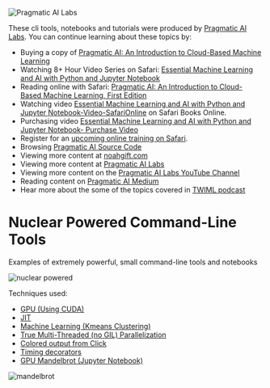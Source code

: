 ![Pragmatic AI Labs](https://paiml.com/images/logo_with_slogan_white_background.png)

These cli tools, notebooks and tutorials were produced by [Pragmatic AI Labs](https://paiml.com/).  You can continue learning about these topics by:

*   Buying a copy of [Pragmatic AI: An Introduction to Cloud-Based Machine Learning](http://www.informit.com/store/pragmatic-ai-an-introduction-to-cloud-based-machine-9780134863863)
*   Watching 8+ Hour Video Series on Safari: [Essential Machine Learning and AI with Python and Jupyter Notebook](https://www.safaribooksonline.com/videos/essential-machine-learning/9780135261118)
*   Reading online with Safari:  [Pragmatic AI: An Introduction to Cloud-Based Machine Learning, First Edition](https://www.safaribooksonline.com/library/view/pragmatic-ai-an/9780134863924/)
*  Watching video [Essential Machine Learning and AI with Python and Jupyter Notebook-Video-SafariOnline](https://www.safaribooksonline.com/videos/essential-machine-learning/9780135261118) on Safari Books Online.
* Purchasing video [Essential Machine Learning and AI with Python and Jupyter Notebook- Purchase Video](http://www.informit.com/store/essential-machine-learning-and-ai-with-python-and-jupyter-9780135261095)
*   Register for an [upcoming online training on Safari](https://www.safaribooksonline.com/search/?query=noah%20gift).
*   Browsing [Pragmatic AI Source Code](https://github.com/noahgift/pragmaticai)
*   Viewing more content at [noahgift.com](https://noahgift.com/)
*   Viewing more content at [Pragmatic AI Labs](https://paiml.com/)
*   Viewing more content on the [Pragmatic AI Labs YouTube Channel](https://www.youtube.com/channel/UCNDfiL0D1LUeKWAkRE1xO5Q)
*   Reading content on [Pragmatic AI Medium](https://medium.com/pragmatic-ai-labs)
*   Hear more about the some of the topics covered in [TWIML podcast](https://twimlai.com/twiml-talk-158-growth-hacking-sports-w-machine-learning-with-noah-gift/)

# Nuclear Powered Command-Line Tools

Examples of extremely powerful, small command-line tools and notebooks

![nuclear powered](https://user-images.githubusercontent.com/58792/47737559-6c658900-dc2e-11e8-85fc-56ad0c9bf2d6.jpg)

Techniques used:

* [GPU (Using CUDA)](https://github.com/noahgift/nuclear_powered_command_line_tools/blob/master/nuclearcli.py#L136)
* [JIT](https://github.com/noahgift/nuclear_powered_command_line_tools/blob/master/nuclearcli.py#L159)
* [Machine Learning (Kmeans Clustering)](https://github.com/noahgift/nuclear_powered_command_line_tools/blob/master/nuclearcli.py#L170)
* [True Multi-Threaded (no GIL) Parallelization](https://github.com/noahgift/nuclear_powered_command_line_tools/blob/master/nuclearcli.py#L123)
* [Colored output from Click](https://github.com/noahgift/nuclear_powered_command_line_tools/blob/master/nuclearcli.py#L164)
* [Timing decorators](https://github.com/noahgift/nuclear_powered_command_line_tools/blob/master/nuclearcli.py#L29)
* [GPU Mandelbrot (Jupyter Notebook)](https://github.com/noahgift/nuclear_powered_command_line_tools/blob/master/notebooks/numba-cuda.ipynb)


![mandelbrot](https://user-images.githubusercontent.com/58792/47740395-f31d6480-dc34-11e8-9695-756bdb68d3ab.png)


